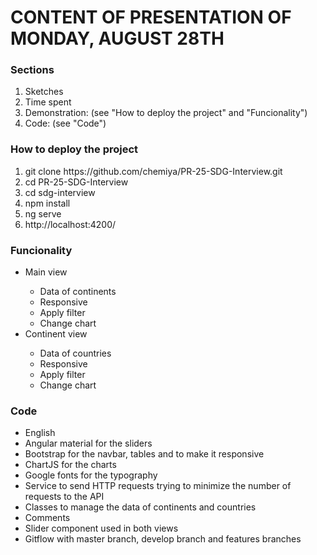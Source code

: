 <h1>CONTENT OF PRESENTATION OF MONDAY, AUGUST 28TH</h1>


<h3>Sections</h3>

<ol>
<li>Sketches</li>
<li>Time spent</li>
<li>Demonstration: (see "How to deploy the project" and "Funcionality")</li>
<li>Code: (see "Code")</li>



</ol>



<h3>How to deploy the project</h3>

<ol>
<li>git clone https://github.com/chemiya/PR-25-SDG-Interview.git</li>
<li>cd PR-25-SDG-Interview</li>
<li>cd sdg-interview</li>
<li>npm install</li>
<li>ng serve</li>
<li>http://localhost:4200/</li>

</ol>


<h3>Funcionality</h1>
<ul>
<li>Main view</li>
<ul>
<li>Data of continents</li>
<li>Responsive</li>
<li>Apply filter</li>
<li>Change chart</li>
</ul>
<li>Continent view</li>
<ul>
<li>Data of countries</li>
<li>Responsive</li>
<li>Apply filter</li>
<li>Change chart</li>
</ul>
</ul>


<h3>Code</h3>
<ul>
<li>English</li>
<li>Angular material for the sliders</li>
<li>Bootstrap for the navbar, tables and to make it responsive</li>
<li>ChartJS for the charts</li>
<li>Google fonts for the typography</li>
<li>Service to send HTTP requests trying to minimize the number of requests to the API</li>
<li>Classes to manage the data of continents and countries</li>
<li>Comments</li>
<li>Slider component used in both views</li>
<li>Gitflow with master branch, develop branch and features branches</li>

</ul>

